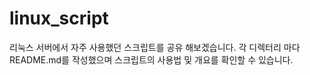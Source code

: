 # linux_script

리눅스 서버에서 자주 사용했던 스크립트를 공유 해보겠습니다.
각 디렉터리 마다 README.md를 작성했으며 스크립트의 사용법 및 개요를 확인할 수 있습니다.
